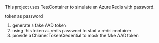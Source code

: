 This project uses TestContainer to simulate an Azure Redis with password.

token as password

1. generate a fake AAD token
2. using this token as redis password to start a redis container
3. provide a ChianedTokenCredential to mock the fake AAD token

